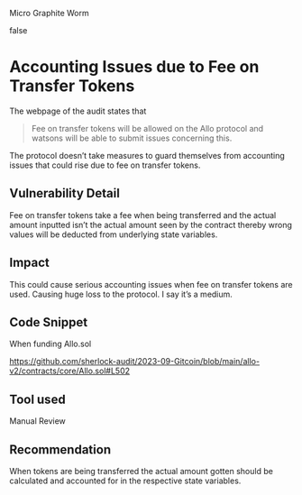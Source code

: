 Micro Graphite Worm

false

# Accounting Issues due to Fee on Transfer Tokens
The webpage of the audit states that 
> Fee on transfer  tokens will be allowed on the Allo  protocol and watsons will be able to submit issues concerning this.

The protocol doesn’t take measures to guard themselves from accounting issues that could rise due to fee on transfer tokens. 
## Vulnerability Detail
Fee on transfer tokens take a fee when being transferred and the actual amount inputted isn’t the actual amount seen by the contract thereby wrong values will be deducted from underlying state variables.
## Impact
This could cause serious accounting issues when fee on transfer tokens are used. Causing huge loss to the protocol. I say it’s a medium.
## Code Snippet
When funding Allo.sol

https://github.com/sherlock-audit/2023-09-Gitcoin/blob/main/allo-v2/contracts/core/Allo.sol#L502

## Tool used

Manual Review

## Recommendation
When tokens are being transferred the actual amount gotten should be calculated and accounted for in the respective state variables.